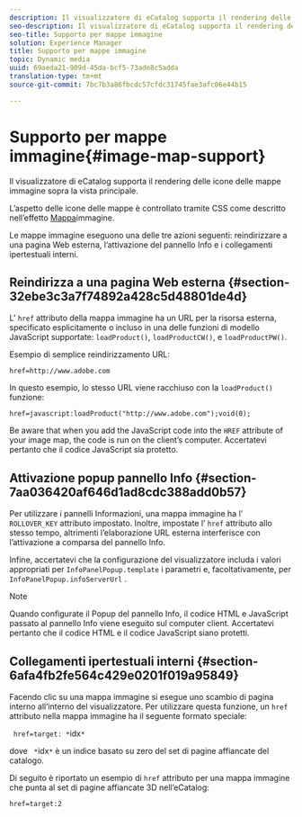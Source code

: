 ```yaml
---
description: Il visualizzatore di eCatalog supporta il rendering delle icone delle mappe immagine sopra la vista principale.
seo-description: Il visualizzatore di eCatalog supporta il rendering delle icone delle mappe immagine sopra la vista principale.
seo-title: Supporto per mappe immagine
solution: Experience Manager
title: Supporto per mappe immagine
topic: Dynamic media
uuid: 69aeda21-909d-45da-bcf5-73ade8c5adda
translation-type: tm+mt
source-git-commit: 7bc7b3a86fbcdc57cfdc31745fae3afc06e44b15

---
```



# Supporto per mappe immagine{#image-map-support}

Il visualizzatore di eCatalog supporta il rendering delle icone delle mappe immagine sopra la vista principale.

L’aspetto delle icone delle mappe è controllato tramite CSS come descritto nell’effetto [Mappa](../../c-html5-s7-aem-asset-viewers/c-html5-20-ecatalog-viewer-about/c-html5-20-ecatalog-viewer-customizingviewer/r-html5-ecatalog-viewer-20-customize-imagemapeffect.md#reference-261df27d1ed145c882b26b88e33a0289)immagine.

Le mappe immagine eseguono una delle tre azioni seguenti: reindirizzare a una pagina Web esterna, l’attivazione del pannello Info e i collegamenti ipertestuali interni.

## Reindirizza a una pagina Web esterna {#section-32ebe3c3a7f74892a428c5d48801de4d}

L’ `href` attributo della mappa immagine ha un URL per la risorsa esterna, specificato esplicitamente o incluso in una delle funzioni di modello JavaScript supportate: `loadProduct()`, `loadProductCW()`, e `loadProductPW()`.

Esempio di semplice reindirizzamento URL:

`href=http://www.adobe.com`

In questo esempio, lo stesso URL viene racchiuso con la `loadProduct()` funzione:

`href=javascript:loadProduct("http://www.adobe.com");void(0);`

Be aware that when you add the JavaScript code into the `HREF` attribute of your image map, the code is run on the client’s computer. Accertatevi pertanto che il codice JavaScript sia protetto.

## Attivazione popup pannello Info {#section-7aa036420af646d1ad8cdc388add0b57}

Per utilizzare i pannelli Informazioni, una mappa immagine ha l’ `ROLLOVER_KEY` attributo impostato. Inoltre, impostate l’ `href` attributo allo stesso tempo, altrimenti l’elaborazione URL esterna interferisce con l’attivazione a comparsa del pannello Info.

Infine, accertatevi che la configurazione del visualizzatore includa i valori appropriati per `InfoPanelPopup.template` i parametri e, facoltativamente, per `InfoPanelPopup.infoServerUrl` .

>[!NOTE]
>
>Quando configurate il Popup del pannello Info, il codice HTML e JavaScript passato al pannello Info viene eseguito sul computer client. Accertatevi pertanto che il codice HTML e il codice JavaScript siano protetti.

## Collegamenti ipertestuali interni {#section-6afa4fb2fe564c429e0201f019a95849}

Facendo clic su una mappa immagine si esegue uno scambio di pagina interno all’interno del visualizzatore. Per utilizzare questa funzione, un `href` attributo nella mappa immagine ha il seguente formato speciale:

` href=target: *`idx`*`

dove ` *`idx`*` è un indice basato su zero del set di pagine affiancate del catalogo.

Di seguito è riportato un esempio di `href` attributo per una mappa immagine che punta al set di pagine affiancate 3D nell’eCatalog:

`href=target:2`
